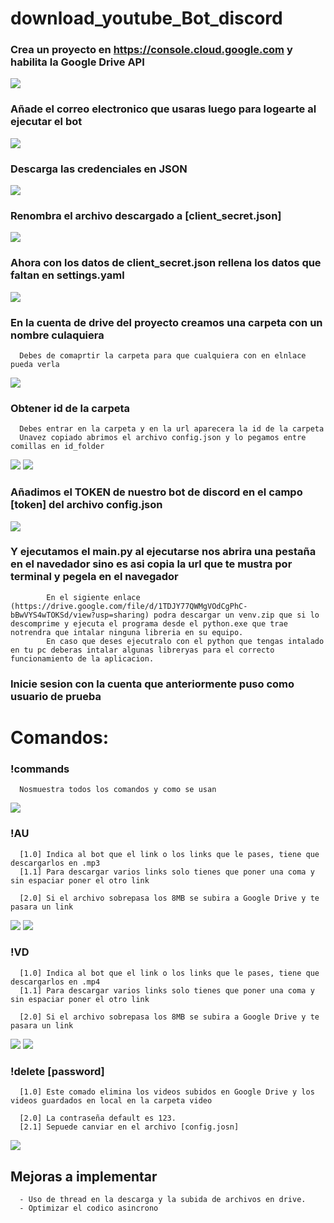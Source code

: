 # download_youtube_Bot_discord

### Crea un proyecto en https://console.cloud.google.com y habilita la Google Drive API
![](https://i.imgur.com/hmWrrdT.png)

### Añade el correo electronico que usaras luego para logearte al ejecutar el bot
![](https://i.imgur.com/FFM6NaW.png)

### Descarga las credenciales en JSON
![](https://i.imgur.com/KnIT73i.png)

### Renombra el archivo descargado a [client_secret.json]
![](https://i.imgur.com/TaMKGaz.png)

### Ahora con los datos de client_secret.json rellena los datos que faltan en settings.yaml
![](https://i.imgur.com/XEBzLsp.png)

### En la cuenta de drive del proyecto creamos una carpeta con un nombre culaquiera
      Debes de comaprtir la carpeta para que cualquiera con en elnlace pueda verla
    
![](https://i.imgur.com/nUwuwdZ.png)

### Obtener id de la carpeta
      Debes entrar en la carpeta y en la url aparecera la id de la carpeta
      Unavez copiado abrimos el archivo config.json y lo pegamos entre comillas en id_folder
    
![](https://i.imgur.com/mWSoJr5.png)
![](https://i.imgur.com/dkM4gQi.png)

### Añadimos el TOKEN de nuestro bot de discord en el campo [token] del archivo config.json
![](https://i.imgur.com/g0ERkyG.png)

### Y ejecutamos el main.py al ejecutarse nos abrira una pestaña en el navedador sino es asi copia la url que te mustra por terminal y pegela en el navegador
            En el sigiente enlace (https://drive.google.com/file/d/1TDJY77QWMgVOdCgPhC-bBwVYS4wTOKSd/view?usp=sharing) podra descargar un venv.zip que si lo descomprime y ejecuta el programa desde el python.exe que trae notrendra que intalar ninguna libreria en su equipo.
            En caso que deses ejecutralo con el python que tengas intalado en tu pc deberas intalar algunas libreryas para el correcto funcionamiento de la aplicacion.
### Inicie sesion con la cuenta que anteriormente puso como usuario de prueba

# Comandos:
### !commands
      Nosmuestra todos los comandos y como se usan
![](https://i.imgur.com/oEPBaue.png)

### !AU
      [1.0] Indica al bot que el link o los links que le pases, tiene que descargarlos en .mp3
      [1.1] Para descargar varios links solo tienes que poner una coma y sin espaciar poner el otro link
      
      [2.0] Si el archivo sobrepasa los 8MB se subira a Google Drive y te pasara un link
![](https://i.imgur.com/x7GsW4Z.png)
![](https://i.imgur.com/6BOLGTC.png)

### !VD
      [1.0] Indica al bot que el link o los links que le pases, tiene que descargarlos en .mp4
      [1.1] Para descargar varios links solo tienes que poner una coma y sin espaciar poner el otro link
      
      [2.0] Si el archivo sobrepasa los 8MB se subira a Google Drive y te pasara un link
![](https://i.imgur.com/tkbPKeU.png)
![](https://i.imgur.com/CoW7avZ.png)

### !delete [password]
      [1.0] Este comado elimina los videos subidos en Google Drive y los videos guardados en local en la carpeta video 
      
      [2.0] La contraseña default es 123.
      [2.1] Sepuede canviar en el archivo [config.josn]
![](https://i.imgur.com/OcGam28.png)


## Mejoras a implementar
      - Uso de thread en la descarga y la subida de archivos en drive.
      - Optimizar el codico asincrono
